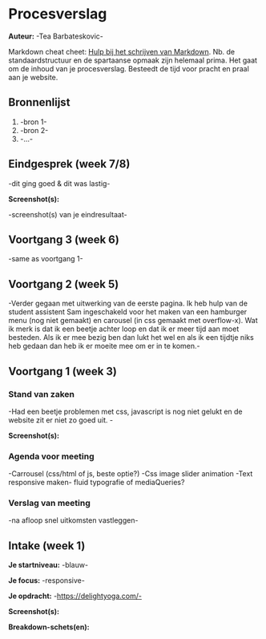 # Procesverslag
**Auteur:** -Tea Barbateskovic-

Markdown cheat cheet: [Hulp bij het schrijven van Markdown](https://github.com/adam-p/markdown-here/wiki/Markdown-Cheatsheet). Nb. de standaardstructuur en de spartaanse opmaak zijn helemaal prima. Het gaat om de inhoud van je procesverslag. Besteedt de tijd voor pracht en praal aan je website.



## Bronnenlijst
1. -bron 1-
2. -bron 2-
3. -...-



## Eindgesprek (week 7/8)

-dit ging goed & dit was lastig-

**Screenshot(s):**

-screenshot(s) van je eindresultaat-



## Voortgang 3 (week 6)

-same as voortgang 1-



## Voortgang 2 (week 5)

-Verder gegaan met uitwerking van de eerste pagina. Ik heb hulp van de student assistent Sam ingeschakeld voor het maken van een hamburger menu (nog niet gemaakt) en carousel (in css gemaakt met overflow-x). Wat ik merk is dat ik een beetje achter loop en dat ik er meer tijd aan moet besteden. Als ik er mee bezig ben dan lukt het wel en als ik een tijdtje niks heb gedaan dan heb ik er moeite mee om er in te komen.-



## Voortgang 1 (week 3)

### Stand van zaken

-Had een beetje problemen met css, javascript is nog niet gelukt en de website zit er niet zo goed uit. -

**Screenshot(s):**



### Agenda voor meeting

-Carrousel (css/html of js, beste optie?)
-Css image slider animation
-Text responsive maken- fluid typografie of mediaQueries?

### Verslag van meeting

-na afloop snel uitkomsten vastleggen-



## Intake (week 1)

**Je startniveau:** -blauw-

**Je focus:** -responsive-

**Je opdracht:** -https://delightyoga.com/-

**Screenshot(s):**


**Breakdown-schets(en):**


